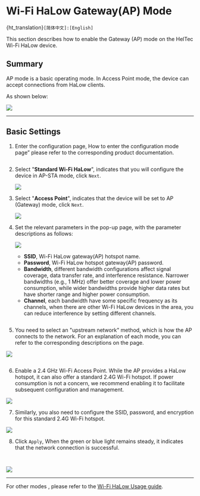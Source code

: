 # Wi-Fi HaLow Gateway(AP) Mode

{ht_translation}`[简体中文]:[English]`

This section describes how to enable the Gateway (AP) mode on the HelTec Wi-Fi HaLow device.

## Summary
AP mode is a basic operating mode. In Access Point mode, the device can accept connections from HaLow clients.

As shown below:

![](img/ap/01.png)

------------------------------------

## Basic Settings
1. Enter the configuration page, How to enter the configuration mode page” please refer to the corresponding product documentation.

``` {note} If it is a complete reset, you need to select the **Country** and **Hostname**, In summary, if this step appears, make the corresponding selection. If it does not appear, there is no need to take any action.
```

2. Select "**Standard Wi-Fi HaLow**", indicates that you will configure the device in AP-STA mode, click `Next`.

   ![](img/ap/02.png)

3. Select "**Access Point**", indicates that the device will be set to AP (Gateway) mode, click `Next`.

   ![](img/ap/03.png)

4. Set the relevant parameters in the pop-up page, with the parameter descriptions as follows:

   ![](img/ap/04.png)

   - **SSID**, Wi-Fi HaLow gateway(AP) hotspot name.
   - **Password**, Wi-Fi HaLow hotspot gateway(AP) password.
   - **Bandwidth**, different bandwidth configurations affect signal coverage, data transfer rate, and interference resistance. Narrower bandwidths (e.g., 1 MHz) offer better coverage and lower power consumption, while wider bandwidths provide higher data rates but have shorter range and higher power consumption.
   - **Channel**, each bandwidth have some specific frequency as its channels, when there are other Wi-Fi HaLow devices in the area, you can reduce interference by setting different channels.

``` {tip} Available Bandwidths and Channels differ greatly across regions. The higher your bandwidth, the greater the potential throughput of the connection. If you're deploying multiple HaLow access points you may want to select distinct channels and a lower bandwidth to reduce interference.
```

5. You need to select an "upstream network" method, which is how the AP connects to the network. For an explanation of each mode, you can refer to the corresponding descriptions on the page.

![](img/ap/07.png)

``` {note} If you use **Wi-Fi 2.4G** upstream, You need to enter the username and password for this upstream Wi-Fi.
```

6. Enable a 2.4 GHz Wi-Fi Access Point. While the AP provides a HaLow hotspot, it can also offer a standard 2.4G Wi-Fi hotspot. If power consumption is not a concern, we recommend enabling it to facilitate subsequent configuration and management.

![](img/ap/09.png)

7. Similarly, you also need to configure the SSID, password, and encryption for this standard 2.4G Wi-Fi hotspot.

![](img/ap/10.png)

8. Click `Apply`, When the green or blue light remains steady, it indicates that the network connection is successful.

``` {note} If your upstream network is Ethernet, do not forget to connect the network cable.
```

``` {Warning} If you selected Ethernet mode, observe the color of your indicator light, it should be blue for USB cable and green for RJ45 cable. If the color of the light does not match the connection of the cable, you will need to change it to the appropriate color by pressing the button.
```

![](img/03.png)

------------------------------------

For other modes , please refer to the [Wi-Fi HaLow Usage guide](https://docs.heltec.org/en/wifi_halow/ht-h7608/index.html#configurantion).